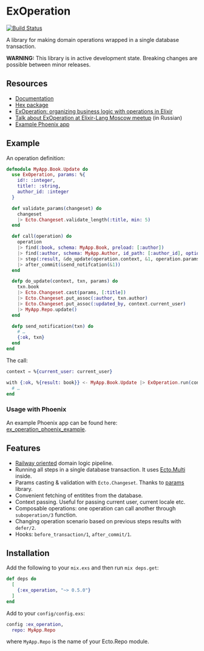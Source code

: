 # ExOperation

[![Build Status](https://travis-ci.org/feymartynov/ex_operation.svg?branch=master)](https://travis-ci.org/feymartynov/ex_operation)

A library for making domain operations wrapped in a single database transaction.

**WARNING:** This library is in active development state. Breaking changes are possible between minor releases.

## Resources

* [Documentation](https://hexdocs.pm/ex_operation)
* [Hex package](https://hex.pm/packages/ex_operation)
* [ExOperation: organizing business logic with operations in Elixir](https://medium.com/@feymartynov/exoperation-organizing-business-logic-with-operations-in-elixir-ce28a5f8b5ef)
* [Talk about ExOperation at Elixir-Lang Moscow meetup](https://youtu.be/ZIib_TV1tmo?t=2360) (in Russian)
* [Example Phoenix app](https://github.com/feymartynov/ex_operation_phoenix_example)

## Example

An operation definition:

```elixir
defmodule MyApp.Book.Update do
  use ExOperation, params: %{
    id!: :integer,
    title!: :string,
    author_id: :integer
  }

  def validate_params(changeset) do
    changeset
    |> Ecto.Changeset.validate_length(:title, min: 5)
  end

  def call(operation) do
    operation
    |> find(:book, schema: MyApp.Book, preload: [:author])
    |> find(:author, schema: MyApp.Author, id_path: [:author_id], optional: true)
    |> step(:result, &do_update(operation.context, &1, operation.params))
    |> after_commit(&send_notifcation(&1))
  end

  defp do_update(context, txn, params) do
    txn.book
    |> Ecto.Changeset.cast(params, [:title])
    |> Ecto.Changeset.put_assoc(:author, txn.author)
    |> Ecto.Changeset.put_assoc(:updated_by, context.current_user)
    |> MyApp.Repo.update()
  end

  defp send_notification(txn) do
    # …
    {:ok, txn}
  end
end
```

The call:

```elixir
context = %{current_user: current_user}

with {:ok, %{result: book}} <- MyApp.Book.Update |> ExOperation.run(context, params) do
  # …
end
```

### Usage with Phoenix

An example Phoenix app can be found here: [ex_operation_phoenix_example](https://github.com/feymartynov/ex_operation_phoenix_example).

## Features

* [Railway oriented](https://fsharpforfunandprofit.com/rop/) domain logic pipeline.
* Running all steps in a single database transaction. It uses [Ecto.Multi](https://hexdocs.pm/ecto/Ecto.Multi.html) inside.
* Params casting & validation with `Ecto.Changeset`. Thanks to [params](https://github.com/vic/params) library.
* Convenient fetching of entitites from the database.
* Context passing. Useful for passing current user, current locale etc.
* Composable operations: one operation can call another through `suboperation/3` function.
* Changing operation scenario based on previous steps results with `defer/2`.
* Hooks: `before_transaction/1`, `after_commit/1`.

## Installation

Add the following to your `mix.exs` and then run `mix deps.get`:

```elixir
def deps do
  [
    {:ex_operation, "~> 0.5.0"}
  ]
end
```

Add to your `config/config.exs`:

```elixir
config :ex_operation,
  repo: MyApp.Repo
```

where `MyApp.Repo` is the name of your Ecto.Repo module.
